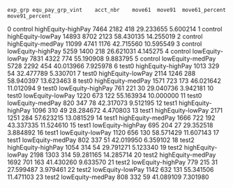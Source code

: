 	exp_grp	equ_pay_grp_vint	acct_nbr	move61	move91	move61_percent	move91_percent
0	control	highEquity-highPay	7464	2182	418	29.233655	5.600214
1	control	highEquity-lowPay	14893	8702	2123	58.430135	14.255019
2	control	highEquity-medPay	11099	4741	1176	42.715560	10.595549
3	control	lowEquity-highPay	5259	1400	218	26.621031	4.145275
4	control	lowEquity-lowPay	7831	4322	774	55.190908	9.883795
5	control	lowEquity-medPay	5728	2292	454	40.013966	7.925978
6	test0	highEquity-highPay	1013	329	54	32.477789	5.330701
7	test0	highEquity-lowPay	2114	1246	288	58.940397	13.623463
8	test0	highEquity-medPay	1571	723	173	46.021642	11.012094
9	test0	lowEquity-highPay	761	221	30	29.040736	3.942181
10	test0	lowEquity-lowPay	1220	673	122	55.163934	10.000000
11	test0	lowEquity-medPay	820	347	78	42.317073	9.512195
12	test1	highEquity-highPay	1096	310	49	28.284672	4.470803
13	test1	highEquity-lowPay	2171	1251	284	57.623215	13.081529
14	test1	highEquity-medPay	1666	722	192	43.337335	11.524610
15	test1	lowEquity-highPay	695	204	27	29.352518	3.884892
16	test1	lowEquity-lowPay	1120	656	130	58.571429	11.607143
17	test1	lowEquity-medPay	802	337	51	42.019950	6.359102
18	test2	highEquity-highPay	1054	314	54	29.791271	5.123340
19	test2	highEquity-lowPay	2198	1303	314	59.281165	14.285714
20	test2	highEquity-medPay	1692	701	163	41.430260	9.633570
21	test2	lowEquity-highPay	779	215	31	27.599487	3.979461
22	test2	lowEquity-lowPay	1142	632	131	55.341506	11.471103
23	test2	lowEquity-medPay	808	332	59	41.089109	7.301980
